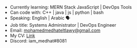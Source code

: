 * Currently learning: MERN Stack JavaScript | DevOps Tools
* Can code with: C++ | java | js | python | bash 
* Speaking: English | Arabic 🗣️
* Job title: Systems Administrator | DevOps Engineer
* Email: mohamedmedhateltlawy@gmail.com
* My CV: [Link](https://drive.google.com/file/d/1WiHS-RJDSrvsY_GZJlQH-Imco33E1Oh2/view?usp=sharing)
* Discord: iam_medhat#8081